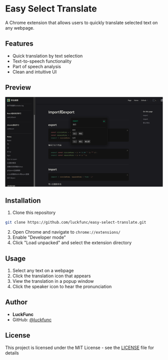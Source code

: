 # Easy Select Translate

A Chrome extension that allows users to quickly translate selected text on any webpage.

## Features

- Quick translation by text selection
- Text-to-speech functionality
- Part of speech analysis
- Clean and intuitive UI
## Preview
![Preview](./assets/readme-preview.png)
## Installation

1. Clone this repository
```bash
git clone https://github.com/luckfunc/easy-select-translate.git
```
2. Open Chrome and navigate to `chrome://extensions/`
3. Enable "Developer mode"
4. Click "Load unpacked" and select the extension directory

## Usage

1. Select any text on a webpage
2. Click the translation icon that appears
3. View the translation in a popup window
4. Click the speaker icon to hear the pronunciation

## Author

- **LuckFunc**
- GitHub: [@luckfunc](https://github.com/luckfunc)

## License

This project is licensed under the MIT License - see the [LICENSE](LICENSE) file for details
